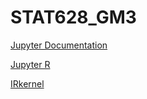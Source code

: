 # STAT628_GM3

[Jupyter Documentation](https://jupyter.readthedocs.io/en/latest/index.html#)

[Jupyter R](https://www.datacamp.com/community/blog/jupyter-notebook-r)

[IRkernel](https://irkernel.github.io/)
